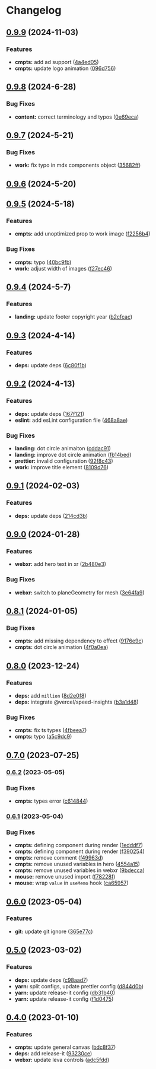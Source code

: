 # Changelog

## [0.9.9](https://github.com/FradSer/frad-me/compare/v0.9.8...v0.9.9) (2024-11-03)


### Features

* **cmpts:** add ad support ([4a4ed05](https://github.com/FradSer/frad-me/commit/4a4ed05593cff5a29ca3c2268843190c29f11efc))
* **cmpts:** update logo animation ([096d756](https://github.com/FradSer/frad-me/commit/096d756ca316c21b7540084b7ea51e7722567f94))

## [0.9.8](https://github.com/FradSer/frad-me/compare/v0.9.7...v0.9.8) (2024-6-28)

### Bug Fixes

- **content:** correct terminology and typos ([0e69eca](https://github.com/FradSer/frad-me/commit/0e69eca75f3c3740b57054eaa91c0885ecc92a61))

## [0.9.7](https://github.com/FradSer/frad-me/compare/v0.9.6...v0.9.7) (2024-5-21)

### Bug Fixes

- **work:** fix typo in mdx components object ([35682ff](https://github.com/FradSer/frad-me/commit/35682ff30dec1f6374bfd790c90f881f6b1fac73))

## [0.9.6](https://github.com/FradSer/frad-me/compare/v0.9.5...v0.9.6) (2024-5-20)

## [0.9.5](https://github.com/FradSer/frad-me/compare/v0.9.4...v0.9.5) (2024-5-18)

### Features

- **cmpts:** add unoptimized prop to work image ([f2256b4](https://github.com/FradSer/frad-me/commit/f2256b427b4845eb9579ce33a60d8db54149bd87))

### Bug Fixes

- **cmpts:** typo ([40bc9fb](https://github.com/FradSer/frad-me/commit/40bc9fbd1baf4fbf22052cda78e574dc15df9a0f))
- **work:** adjust width of images ([f27ec46](https://github.com/FradSer/frad-me/commit/f27ec462f3daaa8d915689c88914b502b584e5e0))

## [0.9.4](https://github.com/FradSer/frad-me/compare/v0.9.3...v0.9.4) (2024-5-7)

### Features

- **landing:** update footer copyright year ([b2cfcac](https://github.com/FradSer/frad-me/commit/b2cfcacc1b14682c2ffd89ec335b19d5650e5597))

## [0.9.3](https://github.com/FradSer/frad-me/compare/v0.9.2...v0.9.3) (2024-4-14)

### Features

- **deps:** update deps ([6c80f1b](https://github.com/FradSer/frad-me/commit/6c80f1b7c0be9526a11001117e62b78f3aba3fb5))

## [0.9.2](https://github.com/FradSer/frad-me/compare/v0.9.1...v0.9.2) (2024-4-13)

### Features

- **deps:** update deps ([167f121](https://github.com/FradSer/frad-me/commit/167f121931e12e21bfa1e3e25b9c091291d8e6fe))
- **eslint:** add esLint configuration file ([468a8ae](https://github.com/FradSer/frad-me/commit/468a8ae8cf437d89aab6ad46ca53434558a6f8b5))

### Bug Fixes

- **landing:** dot circle animaiton ([cddac91](https://github.com/FradSer/frad-me/commit/cddac9184249d60934c82758b32c0366085aaa63))
- **landing:** improve dot circle animation ([fb14bed](https://github.com/FradSer/frad-me/commit/fb14bed07b6ef9aa4c3913ef7ca449f85c9cd56c))
- **prettier:** invalid configuration ([92f8c43](https://github.com/FradSer/frad-me/commit/92f8c43ba88c8429157290c3f0d45c9d0a33212e))
- **work:** improve title element ([8109d76](https://github.com/FradSer/frad-me/commit/8109d768f64dceadab83c861ed0034f63237e563))

## [0.9.1](https://github.com/FradSer/frad-me/compare/v0.9.0...v0.9.1) (2024-02-03)

### Features

- **deps:** update deps ([214cd3b](https://github.com/FradSer/frad-me/commit/214cd3b1ebe2b01e3562f9f7bffd440b6749efe7))

## [0.9.0](https://github.com/FradSer/frad-me/compare/v0.8.1...v0.9.0) (2024-01-28)

### Features

- **webxr:** add hero text in xr ([2b480e3](https://github.com/FradSer/frad-me/commit/2b480e35915096245361f85d7c8a43fb7e2c2f6b))

### Bug Fixes

- **webxr:** switch to planeGeometry for mesh ([3e64fa9](https://github.com/FradSer/frad-me/commit/3e64fa9092a5c568d83741b50ed36483b949aea1))

## [0.8.1](https://github.com/FradSer/frad-me/compare/v0.8.0...v0.8.1) (2024-01-05)

### Bug Fixes

- **cmpts:** add missing dependency to effect ([9176e9c](https://github.com/FradSer/frad-me/commit/9176e9c0a088ce4aa4fa1e8d2a7e371afeb1dd9e))
- **cmpts:** dot circle animation ([4f0a0ea](https://github.com/FradSer/frad-me/commit/4f0a0ea81b6e82cb639a05c8554bfa1bd50caa17))

## [0.8.0](https://github.com/FradSer/frad-me/compare/v0.7.0...v0.8.0) (2023-12-24)

### Features

- **deps:** add `million` ([8d2e0f8](https://github.com/FradSer/frad-me/commit/8d2e0f87748a75234db9d9f68effec0977221478))
- **deps:** integrate @vercel/speed-insights ([b3a1d48](https://github.com/FradSer/frad-me/commit/b3a1d486256ca93600050bff1600c8eef53b2afd))

### Bug Fixes

- **cmpts:** fix ts types ([4fbeea7](https://github.com/FradSer/frad-me/commit/4fbeea7efbb9fb83dfaddf66f4537641392a5515))
- **cmpts:** typo ([a5c9dc9](https://github.com/FradSer/frad-me/commit/a5c9dc9fb969acaeeb41adb820a4ea978e76b3eb))

## [0.7.0](https://github.com/FradSer/frad-me/compare/v0.6.2...v0.7.0) (2023-07-25)

### [0.6.2](https://github.com/FradSer/frad-me/compare/v0.6.1...v0.6.2) (2023-05-05)

### Bug Fixes

- **cmpts:** types error ([c614844](https://github.com/FradSer/frad-me/commit/c614844dd2f5b9dce2b2de2bf218faf9a26bfcb4))

### [0.6.1](https://github.com/FradSer/frad-me/compare/v0.6.0...v0.6.1) (2023-05-04)

### Bug Fixes

- **cmpts:** defining component during render ([1edddf7](https://github.com/FradSer/frad-me/commit/1edddf76abe25b83283cf398e8dd3c041fb420cd))
- **cmpts:** defining component during render ([f390254](https://github.com/FradSer/frad-me/commit/f390254547ed233262120eeec88c4689aaf2e69e))
- **cmpts:** remove comment ([f49963d](https://github.com/FradSer/frad-me/commit/f49963d98026c68417d684eb1a7e04c3faf163b3))
- **cmpts:** remove unused variables in hero ([4554a15](https://github.com/FradSer/frad-me/commit/4554a154d480976604f4065abef4a3f068a1cc51))
- **cmpts:** remove unused variables in webxr ([9bdecca](https://github.com/FradSer/frad-me/commit/9bdeccae459dc16665540f929c743bb175e84b0c))
- **mouse:** remove unused import ([f78228f](https://github.com/FradSer/frad-me/commit/f78228f5e6df292cbc4914a9eb66d2b835f740e3))
- **mouse:** wrap `value` in `useMemo` hook ([ca65957](https://github.com/FradSer/frad-me/commit/ca6595716c17d3d7212b121c24275da1c9ac1721))

## [0.6.0](https://github.com/FradSer/frad-me/compare/v0.5.0...v0.6.0) (2023-05-04)

### Features

- **git:** update git ignore ([365e77c](https://github.com/FradSer/frad-me/commit/365e77c801c3cf4387aabc7de549596f62020327))

## [0.5.0](https://github.com/FradSer/frad-me/compare/v0.4.0...v0.5.0) (2023-03-02)

### Features

- **deps:** update deps ([c98aad7](https://github.com/FradSer/frad-me/commit/c98aad792968f4238ff7cebab4b3175ab8c1a358))
- **yarn:** split configs, update prettier config ([d844d0b](https://github.com/FradSer/frad-me/commit/d844d0b55a8489d17621056c61a0dfe54014d2ca))
- **yarn:** update release-it config ([db31b40](https://github.com/FradSer/frad-me/commit/db31b40f7e501096007bcac04231d15431c471c7))
- **yarn:** update release-it config ([f1d0475](https://github.com/FradSer/frad-me/commit/f1d04753989aae482fb5cf8e40210a39239c5f83))

## [0.4.0](https://github.com/FradSer/frad-me/compare/v0.3.1...v0.4.0) (2023-01-10)

### Features

- **cmpts:** update general canvas ([bdc8f37](https://github.com/FradSer/frad-me/commit/bdc8f379014bfd9465b88923011be44d0535e21c))
- **deps:** add release-it ([93230ce](https://github.com/FradSer/frad-me/commit/93230ce1abc72233e75e6d7095336cae50cc0c52))
- **webxr:** update leva controls ([adc5fdd](https://github.com/FradSer/frad-me/commit/adc5fddb18ce38a1fbece9a15f58e26a6f257c4d))
